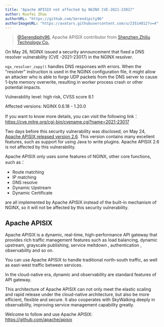 ```yaml
---
title: "Apache APISIX not affected by NGINX CVE-2021-23017"
author: Ruofei Zhao
authorURL: "https://github.com/Serendipity96"
authorImageURL: "https://avatars.githubusercontent.com/u/23514812?v=4"
---
```

> [@Serendipity96](https://github.com/Serendipity96), Apache APISIX contributor from [Shenzhen Zhiliu Technology Co.](https://www.apiseven.com/)
>

<!--truncate-->
On May 26, NGINX issued a security announcement that fixed a DNS resolver vulnerability (CVE -2021-23017) in the NGINX resolver.

`ngx_resolver_copy()` handles DNS responses with errors. When the "resolver" instruction is used in the NGINX configuration file, it might allow an attacker who is able to forge UDP packets from the DNS server to cause 1-byte memory overwrite, resulting in worker process crash or other potential impacts.

Vulnerability level: high risk, CVSS score 8.1

Affected versions: NGINX 0.6.18 - 1.20.0

If you want to know more details, you can visit the following link：https://cve.mitre.org/cgi-bin/cvename.cgi?name=2021-23017



Two days before this security vulnerability was disclosed, on May 24, [Apache APISIX released version 2.6](https://mp.weixin.qq.com/s?__biz=MzI1MDU3NjQ5OA==&mid=2247485444&idx=1&sn=5b0bab964490dc2d7a7b25262d9396b2&chksm=e9816319def6ea0fbdafa69426718184e042d6d1cde1d20e410e6ee414756960273f9d625bd2&scene=21#wechat_redirect). This version contains many excellent features, such as support for using Java to write plugins. Apache APISIX 2.6 is not affected by this vulnerability. 

Apache APISIX only uses some features of NGINX, other core functions, such as：

- Route matching
- IP matching
- DNS resolve
- Dynamic Upstream
- Dynamic Certificate

are all implemented by Apache APISIX instead of the built-in mechanism of NGINX, so it will not be affected by this security vulnerability.



## Apache APISIX

Apache APISIX is a dynamic, real-time, high-performance API gateway that provides rich traffic management features  such as load balancing, dynamic upstream, grayscale publishing, service meltdown , authentication , observability and so on.

You can use Apache APISIX to handle traditional north-south traffic, as well as east-west traffic between services. 

In the cloud-native era, dynamic and observability are standard features of API gateway.

This architecture of Apache APISIX can not only meet the elastic scaling and rapid release under the cloud-native architecture, but also be more efficient, flexible and secure. It also cooperates with SkyWalking deeply in observability,  improving service management capability greatly.



Welcome to follow and use Apache APISIX: https://github.com/apache/apisix

